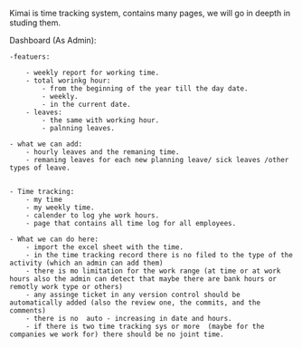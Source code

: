 Kimai is time tracking system, contains many pages, we will go in deepth in studing them.

Dashboard (As Admin):

    -featuers:

        - weekly report for working time.
        - total worinkg hour:
            - from the beginning of the year till the day date.
            - weekly.
            - in the current date.
        - leaves:
            - the same with working hour.
            - palnning leaves.
    
    - what we can add:
        - hourly leaves and the remaning time.
        - remaning leaves for each new planning leave/ sick leaves /other types of leave.


    - Time tracking:
        - my time
        - my weekly time.
        - calender to log yhe work hours.
        - page that contains all time log for all employees.
    
    - What we can do here:
        - import the excel sheet with the time.
        - in the time tracking record there is no filed to the type of the activity (which an admin can add them)
        - there is mo limitation for the work range (at time or at work hours also the admin can detect that maybe there are bank hours or remotly work type or others)
        - any assinge ticket in any version control should be automatically added (also the review one, the commits, and the comments)
        - there is no  auto - increasing in date and hours.
        - if there is two time tracking sys or more  (maybe for the companies we work for) there should be no joint time.

        